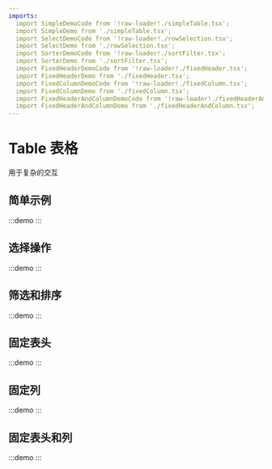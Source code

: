 ```yaml
---
imports:
  import SimpleDemoCode from '!raw-loader!./simpleTable.tsx';
  import SimpleDemo from './simpleTable.tsx';
  import SelectDemoCode from '!raw-loader!./rowSelection.tsx';
  import SelectDemo from './rowSelection.tsx';
  import SorterDemoCode from '!raw-loader!./sortFilter.tsx';
  import SorterDemo from './sortFilter.tsx';
  import FixedHeaderDemoCode from '!raw-loader!./fixedHeader.tsx';
  import FixedHeaderDemo from './fixedHeader.tsx';
  import FixedColumnDemoCode from '!raw-loader!./fixedColumn.tsx';
  import FixedColumnDemo from './fixedColumn.tsx';
  import FixedHeaderAndColumnDemoCode from '!raw-loader!./fixedHeaderAndColumn.tsx';
  import FixedHeaderAndColumnDemo from './fixedHeaderAndColumn.tsx';
---
```


# Table 表格

用于复杂的交互

## 简单示例

:::demo
<Block des="简单的 table" code={SimpleDemoCode}>
  <SimpleDemo />
</Block>
:::

## 选择操作

:::demo
<Block des="选择操作" code={SelectDemoCode}>
  <SelectDemo />
</Block>
:::

## 筛选和排序

:::demo
<Block des="筛选和排序" code={SorterDemoCode}>
  <SorterDemo />
</Block>
:::

## 固定表头

:::demo
<Block des="筛选和排序" code={FixedHeaderDemoCode}>
  <FixedHeaderDemo />
</Block>
:::

## 固定列

:::demo
<Block des="筛选和排序" code={FixedColumnDemoCode}>
  <FixedColumnDemo />
</Block>
:::

## 固定表头和列

:::demo
<Block des="筛选和排序" code={FixedHeaderAndColumnDemoCode}>
  <FixedHeaderAndColumnDemo />
</Block>
:::